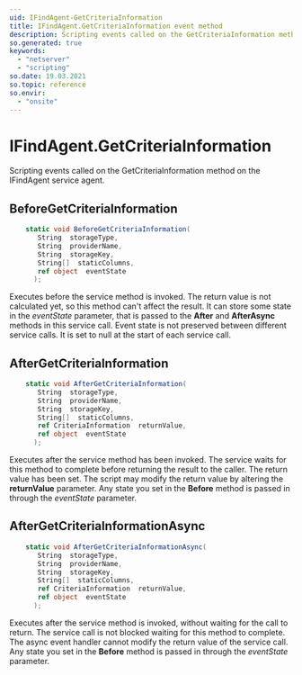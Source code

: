 ```yaml
---
uid: IFindAgent-GetCriteriaInformation
title: IFindAgent.GetCriteriaInformation event method
description: Scripting events called on the GetCriteriaInformation method on the IFindAgent service agent.
so.generated: true
keywords:
  - "netserver"
  - "scripting"
so.date: 19.03.2021
so.topic: reference
so.envir:
  - "onsite"
---
```

# IFindAgent.GetCriteriaInformation

Scripting events called on the <see cref='M:SuperOffice.CRM.Services.IFindAgent.GetCriteriaInformation'>GetCriteriaInformation</see> method on the <see cref='IFindAgent'>IFindAgent</see>  service agent.

## BeforeGetCriteriaInformation
```cs
    static void BeforeGetCriteriaInformation(
       String  storageType,
       String  providerName,
       String  storageKey,
       String[]  staticColumns,
       ref object  eventState
      );
```
Executes before the service method is invoked.
The return value is not calculated yet, so this method can't affect the result.
It can store some state in the *eventState* parameter, that is passed to the **After** and **AfterAsync** methods in this service call.
Event state is not preserved between different service calls. It is set to null at the start of each service call.
## AfterGetCriteriaInformation
```cs
    static void AfterGetCriteriaInformation(
       String  storageType,
       String  providerName,
       String  storageKey,
       String[]  staticColumns,
       ref CriteriaInformation  returnValue,
       ref object  eventState
      );
```
Executes after the service method has been invoked. The service waits for this method to complete before returning the result to the caller.
The return value has been set. The script may modify the return value by altering the **returnValue** parameter.
Any state you set in the **Before** method is passed in through the *eventState* parameter.
## AfterGetCriteriaInformationAsync
```cs
    static void AfterGetCriteriaInformationAsync(
       String  storageType,
       String  providerName,
       String  storageKey,
       String[]  staticColumns,
       ref CriteriaInformation  returnValue,
       ref object  eventState
      );
```
Executes after the service method is invoked, without waiting for the call to return.
The service call is not blocked waiting for this method to complete.
The async event handler cannot modify the return value of the service call.
Any state you set in the **Before** method is passed in through the *eventState* parameter.


